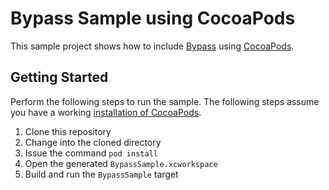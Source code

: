 # Bypass Sample using CocoaPods

This sample project shows how to include [Bypass](https://github.com/Uncodin/bypass-ios)
using [CocoaPods](http://cocoapods.org).

## Getting Started

Perform the following steps to run the sample. The following steps assume you
have a working [installation of CocoaPods](http://docs.cocoapods.org/guides/installing_cocoapods.html).

1. Clone this repository
2. Change into the cloned directory
3. Issue the command `pod install`
4. Open the generated `BypassSample.xcworkspace`
5. Build and run the `BypassSample` target